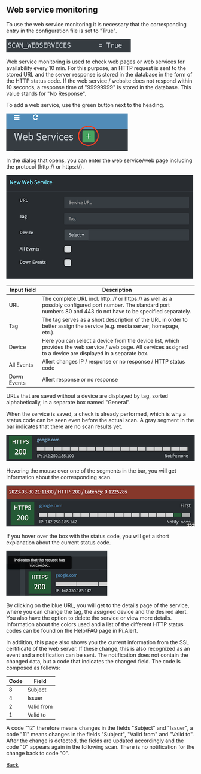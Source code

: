 ## Web service monitoring

To use the web service monitoring it is necessary that the corresponding entry in the configuration file is set to "True".

![Enable WSM][enable_wsm]

Web service monitoring is used to check web pages or web services for availability every 10 min. For this purpose, an HTTP request is sent to the stored URL and the server response is stored in the database in the form of the 
HTTP status code. If the web service / website does not respond within 10 seconds, a response time of "99999999" is stored in the database. This value stands for "No Response".

To add a web service, use the green button next to the heading.

![WSM add URL][wsm_addURL_1]

In the dialog that opens, you can enter the web service/web page including the protocol (http:// or https://).

![WSM add URL Details][wsm_addURL_2]

| Input&nbsp;field | Description |
|-------------|-------------|
| URL         | The complete URL incl. http::// or https:// as well as a possibly configured port number. The standard port numbers 80 and 443 do not have to be specified separately. |
| Tag         | The tag serves as a short description of the URL in order to better assign the service (e.g. media server, homepage, etc.). |
| Device      | Here you can select a device from the device list, which provides the web service / web page. All services assigned to a device are displayed in a separate box. |
| All Events  | Allert changes IP / response or no response / HTTP status code |
| Down Events | Allert response or no response |

URLs that are saved without a device are displayed by tag, sorted alphabetically, in a separate box named "General".

When the service is saved, a check is already performed, which is why a status code can be seen even before the actual scan. A gray segment in the bar indicates that there are no scan results yet.

![WSM new URL][wsm_newURL_1]

Hovering the mouse over one of the segments in the bar, you will get information about the corresponding scan.

![WSM new URL Scans][wsm_newURL_2]

If you hover over the box with the status code, you will get a short explanation about the current status code.

![WSM statuscode][wsm_statuscode]

By clicking on the blue URL, you will get to the details page of the service, where you can change the tag, the assigned device and the desired alert. You also have the option to delete the service or view more details. Information about the colors used and a list of the different HTTP status codes can be found on the Help/FAQ page in Pi.Alert.

In addition, this page also shows you the current information from the SSL certificate of the web server. If these change, this is also recognized as an event and a notification can be sent. The notification does not contain the changed data, but a code that indicates the changed field. The code is composed as follows:

| Code | Field |
| ---- | ------|
| 8 | Subject |
| 4 | Issuer |
| 2 | Valid from |
| 1 | Valid to |

A code "12" therefore means changes in the fields "Subject" and "Issuer", a code "11" means changes in the fields "Subject", "Valid from" and "Valid to". After the change is detected, the fields are updated accordingly and the code "0" appears again in the following scan. There is no notification for the change back to code "0".

[Back](https://github.com/leiweibau/Pi.Alert#front)


[enable_wsm]:         ./img/wsm_enable.png             "Enable WSM"
[wsm_addURL_1]:       ./img/wsm_addURL_1.png   		   "WSM add URL"
[wsm_addURL_2]:       ./img/wsm_addURL_2.png   		   "WSM add URL Details"
[wsm_newURL_1]:       ./img/wsm_newURL_1.png   		   "WSM new URL"
[wsm_newURL_2]:       ./img/wsm_newURL_2.png   		   "WSM new URL Scans"
[wsm_statuscode]:     ./img/wsm_statuscode.png   	   "WSM statuscode"
